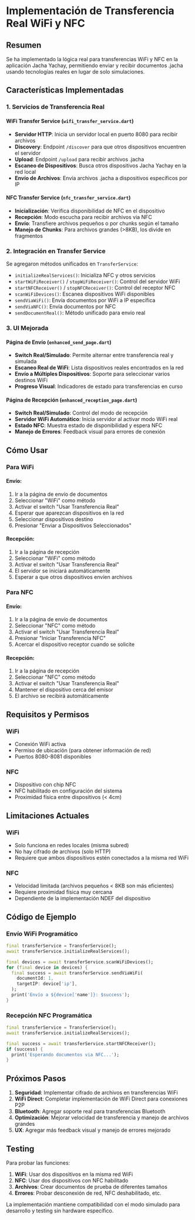 # Implementación de Transferencia Real WiFi y NFC

## Resumen

Se ha implementado la lógica real para transferencias WiFi y NFC en la aplicación Jacha Yachay, permitiendo enviar y recibir documentos .jacha usando tecnologías reales en lugar de solo simulaciones.

## Características Implementadas

### 1. Servicios de Transferencia Real

#### WiFi Transfer Service (`wifi_transfer_service.dart`)
- **Servidor HTTP**: Inicia un servidor local en puerto 8080 para recibir archivos
- **Discovery**: Endpoint `/discover` para que otros dispositivos encuentren el servidor
- **Upload**: Endpoint `/upload` para recibir archivos .jacha
- **Escaneo de Dispositivos**: Busca otros dispositivos Jacha Yachay en la red local
- **Envío de Archivos**: Envía archivos .jacha a dispositivos específicos por IP

#### NFC Transfer Service (`nfc_transfer_service.dart`)
- **Inicialización**: Verifica disponibilidad de NFC en el dispositivo
- **Recepción**: Modo escucha para recibir archivos via NFC
- **Envío**: Transfiere archivos pequeños o por chunks según el tamaño
- **Manejo de Chunks**: Para archivos grandes (>8KB), los divide en fragmentos

### 2. Integración en Transfer Service

Se agregaron métodos unificados en `TransferService`:

- `initializeRealServices()`: Inicializa NFC y otros servicios
- `startWiFiReceiver()` / `stopWiFiReceiver()`: Control del servidor WiFi
- `startNFCReceiver()` / `stopNFCReceiver()`: Control del receptor NFC
- `scanWiFiDevices()`: Escanea dispositivos WiFi disponibles
- `sendViaWiFi()`: Envía documentos por WiFi a IP específica
- `sendViaNFC()`: Envía documentos por NFC
- `sendDocumentReal()`: Método unificado para envío real

### 3. UI Mejorada

#### Página de Envío (`enhanced_send_page.dart`)
- **Switch Real/Simulado**: Permite alternar entre transferencia real y simulada
- **Escaneo Real de WiFi**: Lista dispositivos reales encontrados en la red
- **Envío a Múltiples Dispositivos**: Soporte para seleccionar varios destinos WiFi
- **Progreso Visual**: Indicadores de estado para transferencias en curso

#### Página de Recepción (`enhanced_reception_page.dart`)
- **Switch Real/Simulado**: Control del modo de recepción
- **Servidor WiFi Automático**: Inicia servidor al activar modo WiFi real
- **Estado NFC**: Muestra estado de disponibilidad y espera NFC
- **Manejo de Errores**: Feedback visual para errores de conexión

## Cómo Usar

### Para WiFi

#### Envío:
1. Ir a la página de envío de documentos
2. Seleccionar "WiFi" como método
3. Activar el switch "Usar Transferencia Real"
4. Esperar que aparezcan dispositivos en la red
5. Seleccionar dispositivos destino
6. Presionar "Enviar a Dispositivos Seleccionados"

#### Recepción:
1. Ir a la página de recepción
2. Seleccionar "WiFi" como método
3. Activar el switch "Usar Transferencia Real"
4. El servidor se iniciará automáticamente
5. Esperar a que otros dispositivos envíen archivos

### Para NFC

#### Envío:
1. Ir a la página de envío de documentos
2. Seleccionar "NFC" como método
3. Activar el switch "Usar Transferencia Real"
4. Presionar "Iniciar Transferencia NFC"
5. Acercar el dispositivo receptor cuando se solicite

#### Recepción:
1. Ir a la página de recepción
2. Seleccionar "NFC" como método
3. Activar el switch "Usar Transferencia Real"
4. Mantener el dispositivo cerca del emisor
5. El archivo se recibirá automáticamente

## Requisitos y Permisos

### WiFi
- Conexión WiFi activa
- Permiso de ubicación (para obtener información de red)
- Puertos 8080-8081 disponibles

### NFC
- Dispositivo con chip NFC
- NFC habilitado en configuración del sistema
- Proximidad física entre dispositivos (< 4cm)

## Limitaciones Actuales

### WiFi
- Solo funciona en redes locales (misma subred)
- No hay cifrado de archivos (solo HTTP)
- Requiere que ambos dispositivos estén conectados a la misma red WiFi

### NFC
- Velocidad limitada (archivos pequeños < 8KB son más eficientes)
- Requiere proximidad física muy cercana
- Dependiente de la implementación NDEF del dispositivo

## Código de Ejemplo

### Envío WiFi Programático
```dart
final transferService = TransferService();
await transferService.initializeRealServices();

final devices = await transferService.scanWiFiDevices();
for (final device in devices) {
  final success = await transferService.sendViaWiFi(
    documentId: 1,
    targetIP: device['ip'],
  );
  print('Envío a ${device['name']}: $success');
}
```

### Recepción NFC Programática
```dart
final transferService = TransferService();
await transferService.initializeRealServices();

final success = await transferService.startNFCReceiver();
if (success) {
  print('Esperando documentos via NFC...');
}
```

## Próximos Pasos

1. **Seguridad**: Implementar cifrado de archivos en transferencias WiFi
2. **WiFi Direct**: Completar implementación de WiFi Direct para conexiones P2P
3. **Bluetooth**: Agregar soporte real para transferencias Bluetooth
4. **Optimización**: Mejorar velocidad de transferencia y manejo de archivos grandes
5. **UX**: Agregar más feedback visual y manejo de errores mejorado

## Testing

Para probar las funciones:

1. **WiFi**: Usar dos dispositivos en la misma red WiFi
2. **NFC**: Usar dos dispositivos con NFC habilitado
3. **Archivos**: Crear documentos de prueba de diferentes tamaños
4. **Errores**: Probar desconexión de red, NFC deshabilitado, etc.

La implementación mantiene compatibilidad con el modo simulado para desarrollo y testing sin hardware específico.
